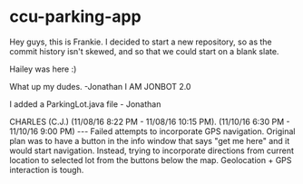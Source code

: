 # ccu-parking-app

Hey guys, this is Frankie.  I decided to start a new repository, so as the commit history isn't skewed, and so that we could start on a blank slate.

Hailey was here :)

What up my dudes. -Jonathan
I AM JONBOT 2.0


I added a ParkingLot.java file - Jonathan

CHARLES (C.J.) (11/08/16 8:22 PM - 11/08/16 10:15 PM). 
               (11/10/16 6:30 PM - 11/10/16 9:00 PM) --- Failed attempts to incorporate GPS navigation. Original plan was to have a button in the info window that says "get me here" and it would start navigation. Instead, trying to incorporate directions from current location to selected lot from the buttons below the map. Geolocation + GPS interaction is tough.
